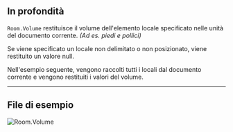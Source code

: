 ## In profondità
`Room.Volume` restituisce il volume dell'elemento locale specificato nelle unità del documento corrente. _(Ad es. piedi e pollici)_

Se viene specificato un locale non delimitato o non posizionato, viene restituito un valore null.

Nell'esempio seguente, vengono raccolti tutti i locali dal documento corrente e vengono restituiti i valori del volume.
___
## File di esempio

![Room.Volume](./Revit.Elements.Room.Volume_img.jpg)

